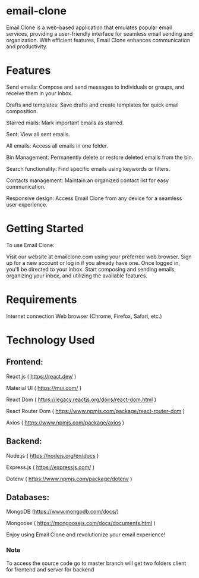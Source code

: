 # email-clone

Email Clone is a web-based application that emulates popular email services, providing a user-friendly interface for seamless email sending and organization. With efficient features, Email Clone enhances communication and productivity.

# Features

Send emails: Compose and send messages to individuals or groups, and receive them in your inbox.

Drafts and templates: Save drafts and create templates for quick email composition.

Starred mails: Mark important emails as starred.

Sent: View all sent emails.

All emails: Access all emails in one folder.

Bin Management: Permanently delete or restore deleted emails from the bin.

Search functionality: Find specific emails using keywords or filters.

Contacts management: Maintain an organized contact list for easy communication.

Responsive design: Access Email Clone from any device for a seamless user experience.


# Getting Started
To use Email Clone:

Visit our website at emailclone.com using your preferred web browser.
Sign up for a new account or log in if you already have one.
Once logged in, you'll be directed to your inbox.
Start composing and sending emails, organizing your inbox, and utilizing the available features.


# Requirements
Internet connection
Web browser (Chrome, Firefox, Safari, etc.)


# Technology Used

## Frontend:

React.js ( https://react.dev/ )

Material UI ( https://mui.com/ )

React Dom ( https://legacy.reactjs.org/docs/react-dom.html )

React Router Dom ( https://www.npmjs.com/package/react-router-dom )

Axios ( https://www.npmjs.com/package/axios )


## Backend:

Node.js ( https://nodejs.org/en/docs )

Express.js ( https://expressjs.com/ )

Dotenv ( https://www.npmjs.com/package/dotenv )


## Databases:

MongoDB (https://www.mongodb.com/docs/)

Mongoose ( https://mongoosejs.com/docs/documents.html )


Enjoy using Email Clone and revolutionize your email experience!


### Note
To access the source code go to master branch 
will get two folders client for frontend and server for backend
